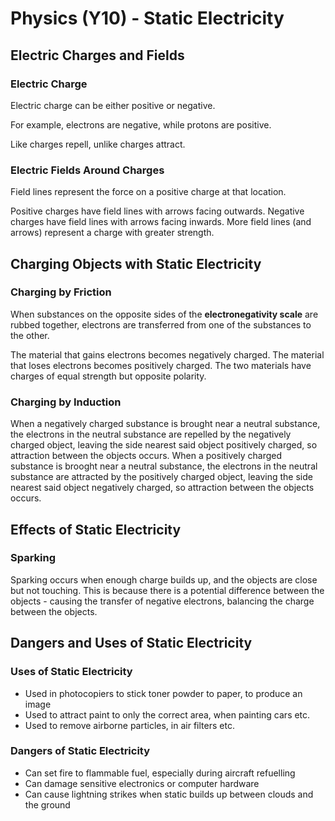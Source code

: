 # Physics (Y10) - Static Electricity
## Electric Charges and Fields
### Electric Charge
Electric charge can be either positive or negative.

For example, electrons are negative, while protons are positive.

Like charges repell, unlike charges attract.

### Electric Fields Around Charges
Field lines represent the force on a positive charge at that location.

Positive charges have field lines with arrows facing outwards.
Negative charges have field lines with arrows facing inwards.
More field lines (and arrows) represent a charge with greater strength.

## Charging Objects with Static Electricity
### Charging by Friction
When substances on the opposite sides of the **electronegativity scale** are rubbed together, electrons are transferred from one of the substances to the other.

The material that gains electrons becomes negatively charged.
The material that loses electrons becomes positively charged.
The two materials have charges of equal strength but opposite polarity.

### Charging by Induction
When a negatively charged substance is brought near a neutral substance, the electrons in the neutral substance are repelled by the negatively charged object, leaving the side nearest said object positively charged, so attraction between the objects occurs.
When a positively charged substance is brooght near a neutral substance, the electrons in the neutral substance are attracted by the positively charged object, leaving the side nearest said object negatively charged, so attraction between the objects occurs.

## Effects of Static Electricity
### Sparking
Sparking occurs when enough charge builds up, and the objects are close but not touching.
This is because there is a potential difference between the objects - causing the transfer of negative electrons, balancing the charge between the objects.

## Dangers and Uses of Static Electricity
### Uses of Static Electricity
* Used in photocopiers to stick toner powder to paper, to produce an image
* Used to attract paint to only the correct area, when painting cars etc.
* Used to remove airborne particles, in air filters etc.

### Dangers of Static Electricity
* Can set fire to flammable fuel, especially during aircraft refuelling
* Can damage sensitive electronics or computer hardware
* Can cause lightning strikes when static builds up between clouds and the ground
